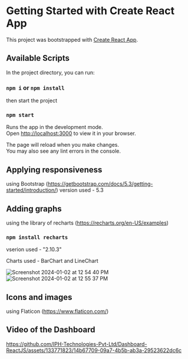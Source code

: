 # Getting Started with Create React App

This project was bootstrapped with [Create React App](https://github.com/facebook/create-react-app).

## Available Scripts

In the project directory, you can run:
### `npm i` or `npm install` 
then start the project
### `npm start`

Runs the app in the development mode.\
Open [http://localhost:3000](http://localhost:3000) to view it in your browser.

The page will reload when you make changes.\
You may also see any lint errors in the console.

## Applying responsiveness
using Bootstrap (https://getbootstrap.com/docs/5.3/getting-started/introduction/)
version used - 5.3

## Adding graphs
using the library of recharts (https://recharts.org/en-US/examples)
### `npm install recharts`
vserion used - "2.10.3"

Charts used - BarChart and LineChart

![Screenshot 2024-01-02 at 12 54 40 PM](https://github.com/IPH-Technologies-Pvt-Ltd/Dashboard-ReactJS/assets/133771823/66420bcb-83ae-4807-8593-ed3c81b4de44)
![Screenshot 2024-01-02 at 12 55 37 PM](https://github.com/IPH-Technologies-Pvt-Ltd/Dashboard-ReactJS/assets/133771823/de34b015-7b88-4cbf-a1d0-8ed65280f215)

## Icons and images
using Flaticon (https://www.flaticon.com/)

## Video of the Dashboard

https://github.com/IPH-Technologies-Pvt-Ltd/Dashboard-ReactJS/assets/133771823/14b67709-09a7-4b5b-ab3a-29523622dc6c



